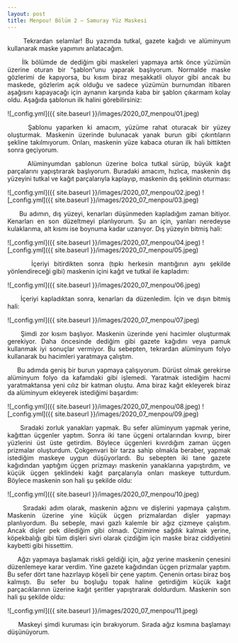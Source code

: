 ```yaml
---
layout: post
title: Menpou! Bölüm 2 – Samuray Yüz Maskesi
---
```


<p align="justify">
&nbsp;&nbsp;&nbsp;&nbsp;
Tekrardan selamlar! Bu yazımda tutkal, gazete kağıdı ve alüminyum kullanarak maske yapımını anlatacağım.
</p>

<p align="justify">
&nbsp;&nbsp;&nbsp;&nbsp;
İlk bölümde de dediğim gibi maskeleri yapmaya artık önce yüzümün üzerine oturan bir “şablon”unu yaparak başlıyorum. Normalde maske gözlerimi de kapıyorsa, bu kısım biraz meşakkatli oluyor gibi ancak bu maskede, gözlerim açık olduğu ve sadece yüzümün burnumdan itibaren aşağısını kapayacağı için aynanın karşında kaba bir şablon çıkarmam kolay oldu. Aşağıda şablonun ilk halini görebilirsiniz:
</p>

![_config.yml]({{ site.baseurl }}/images/2020_07_menpou/01.jpeg)

<p align="justify">
&nbsp;&nbsp;&nbsp;&nbsp;
Şablonu yaparken ki amacım, yüzüme rahat oturacak bir yüzey oluşturmak. Maskenin üzerinde bulunacak yanak burun gibi çıkıntıların şekline takılmıyorum. Onları, maskenin yüze kabaca oturan ilk hali bittikten sonra geçiyorum.
</p>

<p align="justify">
&nbsp;&nbsp;&nbsp;&nbsp;
Alüminyumdan şablonun üzerine bolca tutkal sürüp, büyük kağıt parçalarını yapıştırarak başlıyorum. Buradaki amacım, hızlıca, maskenin dış yüzeyini tutkal ve kağıt parçalarıyla kaplayıp, maskenin dış şeklinin oturması:
</p>

![_config.yml]({{ site.baseurl }}/images/2020_07_menpou/02.jpeg)
![_config.yml]({{ site.baseurl }}/images/2020_07_menpou/03.jpeg)

<p align="justify">
&nbsp;&nbsp;&nbsp;&nbsp;
Bu adımın, dış yüzeyi, kenarları düşünmeden kapladığım zaman bitiyor. Kenarları en son düzeltmeyi planlıyorum. Şu an için, yanları neredeyse kulaklarıma, alt kısmı ise boynuma kadar uzanıyor. Dış yüzeyin bitmiş hali:
</p>

![_config.yml]({{ site.baseurl }}/images/2020_07_menpou/04.jpeg)
![_config.yml]({{ site.baseurl }}/images/2020_07_menpou/05.jpeg)

<p align="justify">
&nbsp;&nbsp;&nbsp;&nbsp;
İçeriyi bitirdikten sonra (tıpkı herkesin mantığının aynı şekilde yönlendireceği gibi) maskenin içini kağıt ve tutkal ile kapladım:
</p>

![_config.yml]({{ site.baseurl }}/images/2020_07_menpou/06.jpeg)

<p align="justify">
&nbsp;&nbsp;&nbsp;&nbsp;
İçeriyi kapladıktan sonra, kenarları da düzenledim. İçin ve dışın bitmiş hali:
</p>

![_config.yml]({{ site.baseurl }}/images/2020_07_menpou/07.jpeg)

<p align="justify">
&nbsp;&nbsp;&nbsp;&nbsp;
Şimdi zor kısım başlıyor. Maskenin üzerinde yeni hacimler oluşturmak gerekiyor. Daha öncesinde dediğim gibi gazete kağıdını veya pamuk kullanmak iyi sonuçlar vermiyor. Bu sebepten, tekrardan alüminyum folyo kullanarak bu hacimleri yaratmaya çalıştım.
</p>

<p align="justify">
&nbsp;&nbsp;&nbsp;&nbsp;
Bu adımda geniş bir burun yapmaya çalışıyorum. Dürüst olmak gerekirse alüminyum folyo da kafamdaki gibi işlemedi. Yaratmak istediğim hacmi yaratmaktansa yeni cılız bir katman oluştu. Ama biraz kağıt ekleyerek biraz da alüminyum ekleyerek istediğimi başardım:
</p>

![_config.yml]({{ site.baseurl }}/images/2020_07_menpou/08.jpeg)
![_config.yml]({{ site.baseurl }}/images/2020_07_menpou/09.jpeg)

<p align="justify">
&nbsp;&nbsp;&nbsp;&nbsp;
Sıradaki zorluk yanakları yapmak. Bu sefer alüminyum yapmak yerine, kağıttan üçgenler yaptım. Sonra iki tane üçgeni ortalarından kıvırıp, birer yüzlerini üst üste getirdim. Böylece üçgenleri kıvırdığım zaman üçgen prizmalar oluşturdum. Çokgenvari bir tarza sahip olmakla beraber, yapmak istediğim maskeye uygun düşüyorlardı. Bu sebepten iki tane gazete kağıdından yaptığım üçgen prizmayı maskenin yanaklarına yapıştırdım, ve küçük üçgen şeklindeki kağıt parçalarıyla onları maskeye tutturdum. Böylece maskenin son hali şu şekilde oldu:
</p>

![_config.yml]({{ site.baseurl }}/images/2020_07_menpou/10.jpeg)

<p align="justify">
&nbsp;&nbsp;&nbsp;&nbsp;
Sıradaki adım olarak, maskenin ağzını ve dişlerini yapmaya çalıştım. Maskenin üzerine yine küçük üçgen prizmalardan dişler yapmayı planlıyordum. Bu sebeple, mavi gazlı kalemle bir ağız çizmeye çalıştım. Ancak dişler pek dilediğim gibi olmadı. Çizimime sağdık kalmak yerine, köpekbalığı gibi tüm dişleri sivri olarak çizdiğim için maske biraz ciddiyetini kaybetti gibi hissettim.
</p>

<p align="justify">
&nbsp;&nbsp;&nbsp;&nbsp;
Ağzı yapmaya başlamak riskli geldiği için, ağız yerine maskenin çenesini düzenlemeye karar verdim. Yine gazete kağıdından üçgen prizmalar yaptım. Bu sefer dört tane hazırlayıp köşeli bir çene yaptım. Çenenin ortası biraz boş kalmıştı. Bu sefer bu boşluğu topak haline getirdiğim küçük kağıt parçacıklarının üzerine kağıt şeritler yapıştırarak doldurdum. Maskenin son hali şu şekilde oldu:
</p>

![_config.yml]({{ site.baseurl }}/images/2020_07_menpou/11.jpeg)

<p align="justify">
&nbsp;&nbsp;&nbsp;&nbsp;
Maskeyi şimdi kuruması için bırakıyorum. Sırada ağız kısmına başlamayı düşünüyorum.
</p>

